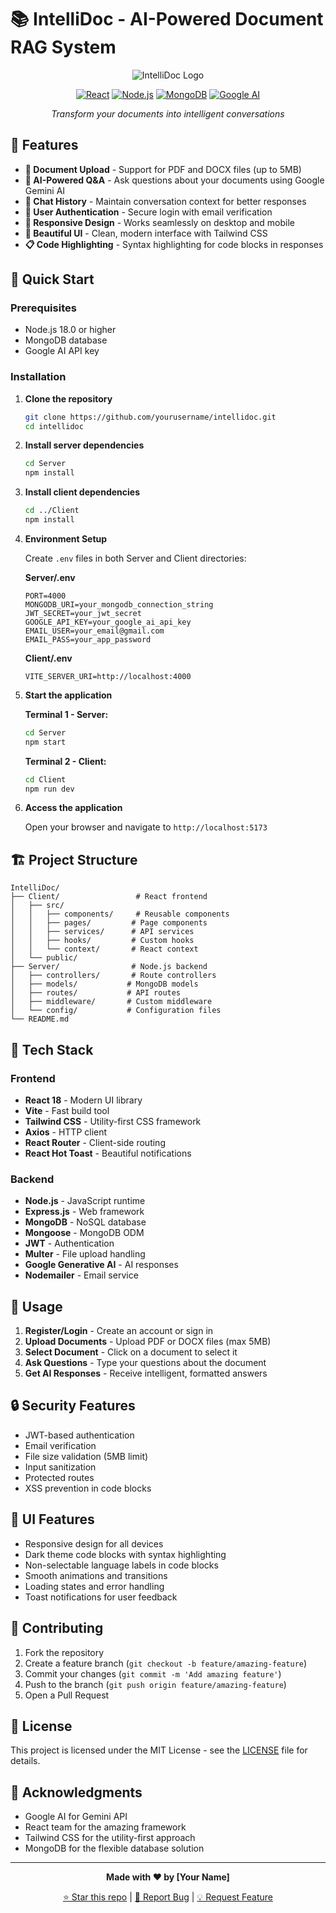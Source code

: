 # 📚 IntelliDoc - AI-Powered Document RAG System

<div align="center">

![IntelliDoc Logo](https://img.shields.io/badge/IntelliDoc-AI%20Document%20Assistant-blue?style=for-the-badge&logo=openai)

[![React](https://img.shields.io/badge/React-18.0+-61DAFB?style=flat&logo=react)](https://reactjs.org/)
[![Node.js](https://img.shields.io/badge/Node.js-18.0+-339933?style=flat&logo=node.js)](https://nodejs.org/)
[![MongoDB](https://img.shields.io/badge/MongoDB-Database-47A248?style=flat&logo=mongodb)](https://mongodb.com/)
[![Google AI](https://img.shields.io/badge/Google%20AI-Gemini-4285F4?style=flat&logo=google)](https://ai.google.dev/)

*Transform your documents into intelligent conversations*

</div>

## 🌟 Features

- **📄 Document Upload** - Support for PDF and DOCX files (up to 5MB)
- **🤖 AI-Powered Q&A** - Ask questions about your documents using Google Gemini AI
- **💬 Chat History** - Maintain conversation context for better responses
- **🔐 User Authentication** - Secure login with email verification
- **📱 Responsive Design** - Works seamlessly on desktop and mobile
- **🎨 Beautiful UI** - Clean, modern interface with Tailwind CSS
- **📋 Code Highlighting** - Syntax highlighting for code blocks in responses

## 🚀 Quick Start

### Prerequisites

- Node.js 18.0 or higher
- MongoDB database
- Google AI API key

### Installation

1. **Clone the repository**
   ```bash
   git clone https://github.com/yourusername/intellidoc.git
   cd intellidoc
   ```

2. **Install server dependencies**
   ```bash
   cd Server
   npm install
   ```

3. **Install client dependencies**
   ```bash
   cd ../Client
   npm install
   ```

4. **Environment Setup**

   Create `.env` files in both Server and Client directories:

   **Server/.env**
   ```env
   PORT=4000
   MONGODB_URI=your_mongodb_connection_string
   JWT_SECRET=your_jwt_secret
   GOOGLE_API_KEY=your_google_ai_api_key
   EMAIL_USER=your_email@gmail.com
   EMAIL_PASS=your_app_password
   ```

   **Client/.env**
   ```env
   VITE_SERVER_URI=http://localhost:4000
   ```

5. **Start the application**

   **Terminal 1 - Server:**
   ```bash
   cd Server
   npm start
   ```

   **Terminal 2 - Client:**
   ```bash
   cd Client
   npm run dev
   ```

6. **Access the application**
   
   Open your browser and navigate to `http://localhost:5173`

## 🏗️ Project Structure

```
IntelliDoc/
├── Client/                 # React frontend
│   ├── src/
│   │   ├── components/     # Reusable components
│   │   ├── pages/         # Page components
│   │   ├── services/      # API services
│   │   ├── hooks/         # Custom hooks
│   │   └── context/       # React context
│   └── public/
├── Server/                # Node.js backend
│   ├── controllers/       # Route controllers
│   ├── models/           # MongoDB models
│   ├── routes/           # API routes
│   ├── middleware/       # Custom middleware
│   └── config/           # Configuration files
└── README.md
```

## 🔧 Tech Stack

### Frontend
- **React 18** - Modern UI library
- **Vite** - Fast build tool
- **Tailwind CSS** - Utility-first CSS framework
- **Axios** - HTTP client
- **React Router** - Client-side routing
- **React Hot Toast** - Beautiful notifications

### Backend
- **Node.js** - JavaScript runtime
- **Express.js** - Web framework
- **MongoDB** - NoSQL database
- **Mongoose** - MongoDB ODM
- **JWT** - Authentication
- **Multer** - File upload handling
- **Google Generative AI** - AI responses
- **Nodemailer** - Email service

## 📖 Usage

1. **Register/Login** - Create an account or sign in
2. **Upload Documents** - Upload PDF or DOCX files (max 5MB)
3. **Select Document** - Click on a document to select it
4. **Ask Questions** - Type your questions about the document
5. **Get AI Responses** - Receive intelligent, formatted answers

## 🔒 Security Features

- JWT-based authentication
- Email verification
- File size validation (5MB limit)
- Input sanitization
- Protected routes
- XSS prevention in code blocks

## 🎨 UI Features

- Responsive design for all devices
- Dark theme code blocks with syntax highlighting
- Non-selectable language labels in code blocks
- Smooth animations and transitions
- Loading states and error handling
- Toast notifications for user feedback

## 🤝 Contributing

1. Fork the repository
2. Create a feature branch (`git checkout -b feature/amazing-feature`)
3. Commit your changes (`git commit -m 'Add amazing feature'`)
4. Push to the branch (`git push origin feature/amazing-feature`)
5. Open a Pull Request

## 📝 License

This project is licensed under the MIT License - see the [LICENSE](LICENSE) file for details.

## 🙏 Acknowledgments

- Google AI for Gemini API
- React team for the amazing framework
- Tailwind CSS for the utility-first approach
- MongoDB for the flexible database solution

---

<div align="center">

**Made with ❤️ by [Your Name]**

[⭐ Star this repo](https://github.com/yourusername/intellidoc) | [🐛 Report Bug](https://github.com/yourusername/intellidoc/issues) | [💡 Request Feature](https://github.com/yourusername/intellidoc/issues)

</div>